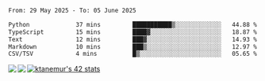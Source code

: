 <!--START_SECTION:waka-->

```txt
From: 29 May 2025 - To: 05 June 2025

Python             37 mins         ███████████▒░░░░░░░░░░░░░   44.88 %
TypeScript         15 mins         ████▓░░░░░░░░░░░░░░░░░░░░   18.87 %
Text               12 mins         ███▓░░░░░░░░░░░░░░░░░░░░░   14.93 %
Markdown           10 mins         ███▒░░░░░░░░░░░░░░░░░░░░░   12.97 %
CSV/TSV            4 mins          █▒░░░░░░░░░░░░░░░░░░░░░░░   05.65 %
```

<!--END_SECTION:waka-->
<a href="https://github.com/anuraghazra/github-readme-stats">
  <img align="left" src="https://github-readme-stats.vercel.app/api?username=Tanesan&count_private=true&show_icons=true" />
<img align="left" src="https://github-readme-stats.vercel.app/api/top-langs/?username=Tanesan" />
</a>

[![ktanemur's 42 stats](https://badge42.vercel.app/api/v2/cl1wslf6s002109l771rng2w8/stats?cursusId=21&coalitionId=62)](https://github.com/JaeSeoKim/badge42)
